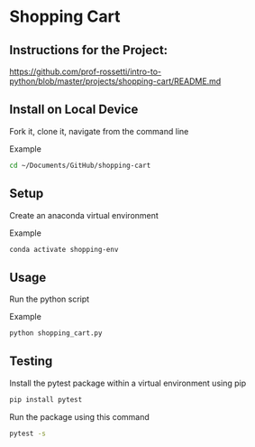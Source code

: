 # Shopping Cart

## Instructions for the Project:
https://github.com/prof-rossetti/intro-to-python/blob/master/projects/shopping-cart/README.md

## Install on Local Device
Fork it, clone it, navigate from the command line

Example
```sh
cd ~/Documents/GitHub/shopping-cart
```

## Setup
Create an anaconda virtual environment

Example
```sh
conda activate shopping-env
```


## Usage
Run the python script

Example
``` sh
python shopping_cart.py
```

## Testing
Install the pytest package within a virtual environment using pip

```sh
pip install pytest
```

Run the package using this command
```sh
pytest -s
```